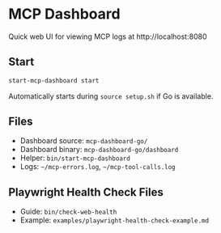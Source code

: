 # MCP Dashboard

Quick web UI for viewing MCP logs at http://localhost:8080

## Start
```bash
start-mcp-dashboard start
```

Automatically starts during `source setup.sh` if Go is available.

## Files
- Dashboard source: `mcp-dashboard-go/`
- Dashboard binary: `mcp-dashboard-go/dashboard`
- Helper: `bin/start-mcp-dashboard`
- Logs: `~/mcp-errors.log`, `~/mcp-tool-calls.log`

## Playwright Health Check Files
- Guide: `bin/check-web-health`
- Example: `examples/playwright-health-check-example.md`